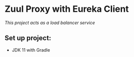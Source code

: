 # Zuul Proxy  with Eureka Client

*This project acts as a load balancer service*

## Set up project:
- JDK 11 with Gradle

